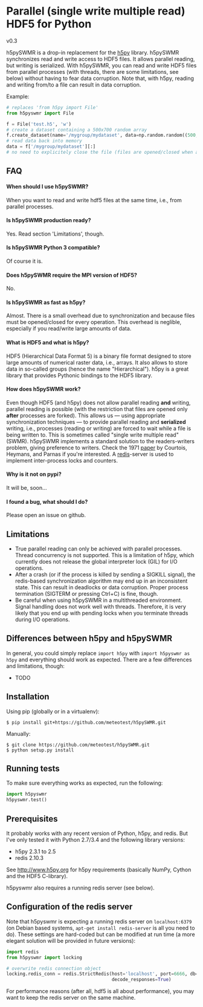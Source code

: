 Parallel (single write multiple read) HDF5 for Python
=====================================================

v0.3

h5pySWMR is a drop-in replacement for the [h5py](http://www.h5py.org) library.
h5pySWMR synchronizes read and write access to HDF5 files. It allows parallel
reading, but writing is serialized.
With h5pySWMR, you can read and write HDF5 files from parallel
processes (with threads, there are some limitations, see below) without having
to fear data corruption. Note that, with h5py, reading and writing from/to a
file can result in data corruption.

Example:

```python
# replaces 'from h5py import File'
from h5pyswmr import File

f = File('test.h5', 'w')
# create a dataset containing a 500x700 random array
f.create_dataset(name='/mygroup/mydataset', data=np.random.random((500, 700)))
# read data back into memory
data = f['/mygroup/mydataset'][:]
# no need to explicitely close the file (files are opened/closed when accessed)
```



FAQ
---

#### When should I use h5pySWMR?

When you want to read and write hdf5 files at the same time, i.e.,
from parallel processes.

#### Is h5pySWMR production ready?

Yes. Read section 'Limitations', though.

#### Is h5pySWMR Python 3 compatible?

Of course it is.

#### Does h5pySWMR require the MPI version of HDF5?

No.

#### Is h5pySWMR as fast as h5py?

Almost. There is a small overhead due to synchronization and because files
must be opened/closed for every operation. This overhead is neglible,
especially if you read/write large amounts of data.

#### What is HDF5 and what is h5py?

HDF5 (Hierarchical Data Format 5) is a binary file format designed to store
large amounts of numerical raster data, i.e., arrays. It also allows to
store data in so-called groups (hence the name "Hierarchical").
h5py is a great library that provides Pythonic bindings to the HDF5 library.

#### How does h5pySWMR work?

Even though HDF5 (and h5py) does not allow parallel reading **and** writing,
parallel reading is possible (with the restriction that files are opened
only **after** processes are forked). This allows us — using appropriate
synchronization techniques — to provide parallel reading and **serialized**
writing, i.e., processes (reading or writing) are forced to wait while a file
is being written to. This is sometimes called "single write multiple read"
(SWMR). h5pySWMR implements a standard solution to the readers-writers problem,
giving preference to writers. Check the 1971
[paper](http://cs.nyu.edu/~lerner/spring10/MCP-S10-Read04-ReadersWriters.pdf)
by Courtois, Heymans, and Parnas if you're interested.
A [redis](http://www.redis.io)-server is used to implement inter-process locks
and counters.

#### Why is it not on pypi?

It will be, soon...

#### I found a bug, what should I do?

Please open an issue on github.


Limitations
-----------

* True parallel reading can only be achieved with parallel processes. Thread
  concurrency is not supported. This is a limitation of h5py, which currently
  does not release the global interpreter lock (GIL) for I/O operations.
* After a crash (or if the process is killed by sending a SIGKILL signal), the
  redis-based synchronization algorithm may end up in an inconsistent state.
  This can result in deadlocks or data corruption.
  Proper process termination (SIGTERM or pressing Ctrl+C) is fine, though.
* Be careful when using h5pySWMR in a multithreaded environment. Signal
  handling does not work well with threads. Therefore, it is very likely that
  you end up with pending locks when you terminate threads during I/O
  operations.


Differences between h5py and h5pySWMR
-------------------------------------

In general, you could simply replace `import h5py` with `import h5pyswmr as h5py`
and everything should work as expected. There are a few differences and
limitations, though:

* TODO


Installation
------------

Using pip (globally or in a virtualenv):
```
$ pip install git+https://github.com/meteotest/h5pySWMR.git
```

Manually:
```
$ git clone https://github.com/meteotest/h5pySWMR.git
$ python setup.py install
```


Running tests
-------------

To make sure everything works as expected, run the following:

```python
import h5pyswmr
h5pyswmr.test()
```

Prerequisites
-------------

It probably works with any recent version of Python, h5py, and redis. But I've
only tested it with Python 2.7/3.4 and the following library versions:

* h5py 2.3.1 to 2.5
* redis 2.10.3

See http://www.h5py.org for h5py requirements (basically NumPy, Cython and the HDF5 C-library).

h5pyswmr also requires a running redis server (see below).


Configuration of the redis server
---------------------------------

Note that h5pyswmr is expecting a running redis server on
`localhost:6379` (on Debian based systems, `apt-get install redis-server` is all you need to do).
These settings are hard-coded but can be modified at run time
(a more elegant solution will be provided in future versions):

```python
import redis
from h5pyswmr import locking

# overwrite redis connection object
locking.redis_conn = redis.StrictRedis(host='localhost', port=6666, db=0,
                                       decode_responses=True)
```

For performance reasons (after all, hdf5 is all about performance),
you may want to keep the redis server on the same machine.
